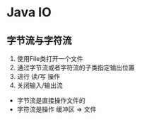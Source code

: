 # Java IO

## 字节流与字符流
1. 使用File类打开一个文件
2. 通过字节流或者字符流的子类指定输出位置
3. 进行 读/写 操作
4. 关闭输入/输出流

* 字节流是直接操作文件的
* 字符流是操作 缓冲区 => 文件